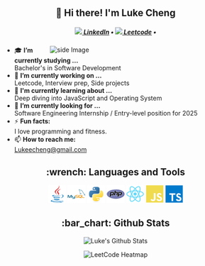<h2 align="center">👋 Hi there! I'm Luke Cheng</h2>

<h5 align="center">

<a align="center" href="https://www.linkedin.com/in/lukee-cheng/" title="LinkedIn Profile"><img width="22" src="https://raw.githubusercontent.com/rahuldkjain/github-profile-readme-generator/master/src/images/icons/Social/linked-in-alt.svg"> LinkedIn</a> •
<a href="https://leetcode.com/u/lukeecheng/" title="Leetcode Profile"><img width="22" src="https://raw.githubusercontent.com/rahuldkjain/github-profile-readme-generator/master/src/images/icons/Social/leet-code.svg"> Leetcode</a> •


</h5>
<img src="https://gist.githubusercontent.com/patevs/b007a0e98fb216438d4cbf559fac4166/raw/88f20c9d749d756be63f22b09f3c4ac570bc5101/programming.gif" alt="side Image" align="right" width="400" height="auto" />

- 🎓 <b>I’m currently studying ... </b></br>
      Bachelor's in Software Development
- 🔭 <b>I’m currently working on ... </b></br> 
      Leetcode, Interview prep, Side projects
- 🧠 <b>I'm currently learning about ... </b></br>
      Deep diving into JavaScript and Operating System
- 🔎 <b>I’m currently looking for ... </b></br>
      Software Engineering Internship / Entry-level position for 2025
- ⚡ <b>Fun facts:</b> </br>
      I love programming and fitness.
- 📫 <b>How to reach me:</b> </br>
      Lukeecheng@gmail.com


<h2 align="center">:wrench: Languages and Tools</h2>
<p align="center"> 
<code><img src="https://raw.githubusercontent.com/devicons/devicon/master/icons/java/java-original.svg" alt="java" width="40" height="40"/></code>
<code><img src="https://raw.githubusercontent.com/devicons/devicon/master/icons/mysql/mysql-original-wordmark.svg" alt="mysql" width="40" height="40"/></code>
<code><img src="https://raw.githubusercontent.com/devicons/devicon/master/icons/python/python-original.svg" alt="python" width="40" height="40"/></code>
<code><img src="https://raw.githubusercontent.com/devicons/devicon/master/icons/php/php-original.svg" alt="php" width="40" height="40"/></code>
<code><img src="https://raw.githubusercontent.com/devicons/devicon/master/icons/react/react-original.svg" alt="react" width="40" height="40"/></code>
<code><img src="https://raw.githubusercontent.com/devicons/devicon/master/icons/javascript/javascript-plain.svg" alt="javascript" width="40" height="40"/></code>
<code><img src="https://raw.githubusercontent.com/devicons/devicon/master/icons/typescript/typescript-original.svg" alt="typescript" width="40" height="40"/></code>
</p>

<h2 align="center">:bar_chart: Github Stats</h2>

<p align="center"><img align="center" src="https://github-readme-stats.vercel.app/api/top-langs/?username=lukeckk&theme=radical&line_height=27&hide=" alt="Luke's Github Stats" width=400&height=400 /></p>


<div align="center">
  <img src="https://leetcard.jacoblin.cool/lukeecheng?ext=heatmap" alt="LeetCode Heatmap" width=500&height=700>
</div>
<!-- <div align="center">
  <img width="50%" align="center" src="https://github-readme-stats.vercel.app/api?username=lukeckk&show_icons=true&theme=dark&hide_border=true" />
</div> -->

